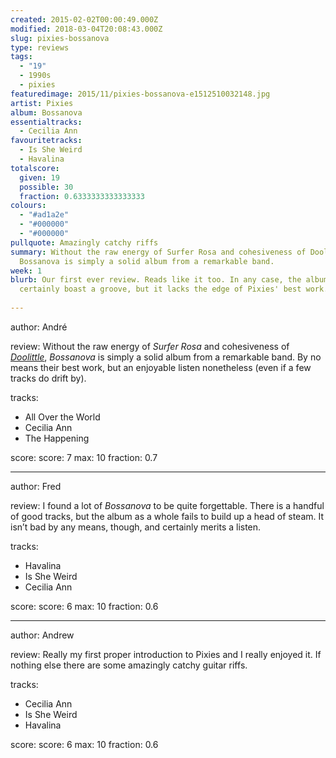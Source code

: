 ```yaml
---
created: 2015-02-02T00:00:49.000Z
modified: 2018-03-04T20:08:43.000Z
slug: pixies-bossanova
type: reviews
tags:
  - "19"
  - 1990s
  - pixies
featuredimage: 2015/11/pixies-bossanova-e1512510032148.jpg
artist: Pixies
album: Bossanova
essentialtracks:
  - Cecilia Ann
favouritetracks:
  - Is She Weird
  - Havalina
totalscore:
  given: 19
  possible: 30
  fraction: 0.6333333333333333
colours:
  - "#ad1a2e"
  - "#000000"
  - "#000000"
pullquote: Amazingly catchy riffs
summary: Without the raw energy of Surfer Rosa and cohesiveness of Doolittle,
  Bossanova is simply a solid album from a remarkable band.
week: 1
blurb: Our first ever review. Reads like it too. In any case, the album can
  certainly boast a groove, but it lacks the edge of Pixies' best work.
  
---
```

author: André

review: Without the raw energy of *Surfer Rosa* and cohesiveness of [*Doolittle*](https://audioxide.com/reviews/pixies-doolittle/),
  *Bossanova* is simply a solid album from a remarkable band. By no means their
  best work, but an enjoyable listen nonetheless (even if a few tracks do drift
  by).
  
tracks:
  - All Over the World
  - Cecilia Ann
  - The Happening
  
score:
  score: 7
  max: 10
  fraction: 0.7
  
---
author: Fred

review: I found a lot of *Bossanova* to be quite forgettable. There is a handful
  of good tracks, but the album as a whole fails to build up a head of steam. It
  isn’t bad by any means, though, and certainly merits a listen.
  
tracks:
  - Havalina
  - Is She Weird
  - Cecilia Ann
  
score:
  score: 6
  max: 10
  fraction: 0.6
  
---
author: Andrew

review: Really my first proper introduction to Pixies and I really enjoyed it.
  If nothing else there are some amazingly catchy guitar riffs.
  
tracks:
  - Cecilia Ann
  - Is She Weird
  - Havalina
  
score:
  score: 6
  max: 10
  fraction: 0.6
